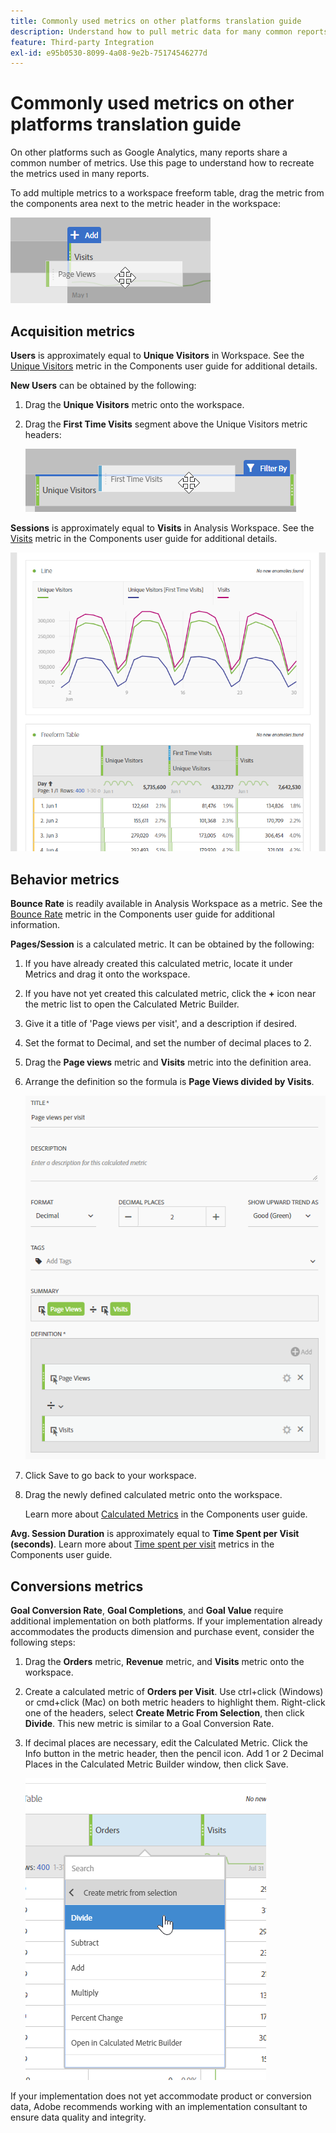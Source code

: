 ```yaml
---
title: Commonly used metrics on other platforms translation guide
description: Understand how to pull metric data for many common reports using terminology more familiar to Google Analytics users.
feature: Third-party Integration
exl-id: e95b0530-8099-4a08-9e2b-75174546277d
---
```

# Commonly used metrics on other platforms translation guide

On other platforms such as Google Analytics, many reports share a common number of metrics. Use this page to understand how to recreate the metrics used in many reports.

To add multiple metrics to a workspace freeform table, drag the metric from the components area next to the metric header in the workspace:

![Additional metric](/help/technotes/ga-to-aa/assets/new_metric.png)

## Acquisition metrics

**Users** is approximately equal to **Unique Visitors** in Workspace. See the [Unique Visitors](/help/components/metrics/unique-visitors.md) metric in the Components user guide for additional details.

**New Users** can be obtained by the following:

1. Drag the **Unique Visitors** metric onto the workspace.
2. Drag the **First Time Visits** segment above the Unique Visitors metric headers:

    ![First Time Visits](../assets/first_time_visits.png)

**Sessions** is approximately equal to **Visits** in Analysis Workspace. See the [Visits](/help/components/metrics/visits.md) metric in the Components user guide for additional details.

![Acquisition metrics](../assets/acquisition_metrics.png)

## Behavior metrics

**Bounce Rate** is readily available in Analysis Workspace as a metric. See the [Bounce Rate](/help/components/metrics/bounce-rate.md) metric in the Components user guide for additional information.

**Pages/Session** is a calculated metric. It can be obtained by the following:

1. If you have already created this calculated metric, locate it under Metrics and drag it onto the workspace.
2. If you have not yet created this calculated metric, click the **+** icon near the metric list to open the Calculated Metric Builder.
3. Give it a title of 'Page views per visit', and a description if desired.
4. Set the format to Decimal, and set the number of decimal places to 2.
5. Drag the **Page views** metric and **Visits** metric into the definition area.
6. Arrange the definition so the formula is **Page Views divided by Visits**.

    ![Page views per visit](/help/technotes/ga-to-aa/assets/page_views_per_visit.png)

7. Click Save to go back to your workspace.
8. Drag the newly defined calculated metric onto the workspace.

    Learn more about [Calculated Metrics](/help/components/c-calcmetrics/cm-overview.md) in the Components user guide.

**Avg. Session Duration** is approximately equal to **Time Spent per Visit (seconds)**. Learn more about [Time spent per visit](/help/components/metrics/time-spent-per-visit.md) metrics in the Components user guide.

## Conversions metrics

**Goal Conversion Rate**, **Goal Completions**, and **Goal Value** require additional implementation on both platforms. If your implementation already accommodates the products dimension and purchase event, consider the following steps:

1. Drag the **Orders** metric, **Revenue** metric, and **Visits** metric onto the workspace.
1. Create a calculated metric of **Orders per Visit**. Use ctrl+click (Windows) or cmd+click (Mac) on both metric headers to highlight them. Right-click one of the headers, select **Create Metric From Selection**, then click **Divide**. This new metric is similar to a Goal Conversion Rate.
1. If decimal places are necessary, edit the Calculated Metric. Click the Info button in the metric header, then the pencil icon. Add 1 or 2 Decimal Places in the Calculated Metric Builder window, then click Save.

    ![Orders per visit](/help/technotes/ga-to-aa/assets/orders_per_visit.png)

If your implementation does not yet accommodate product or conversion data, Adobe recommends working with an implementation consultant to ensure data quality and integrity.
